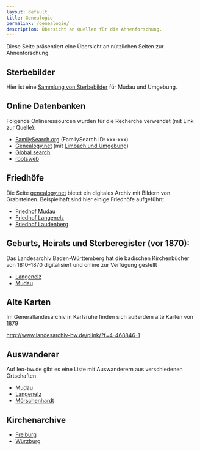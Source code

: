 ```yaml
---
layout: default
title: Genealogie
permalink: /genealogie/
description: Übersicht an Quellen für die Ahnenforschung.
---
```



Diese Seite präsentiert eine Übersicht an nützlichen Seiten zur Ahnenforschung.


## Sterbebilder

Hier ist eine [Sammlung von Sterbebilder](/genealogie/sterbebilder) für Mudau und Umgebung.


## Online Datenbanken

Folgende Onlineressourcen wurden für die Recherche verwendet (mit Link zur Quelle):

* [FamilySearch.org](https://www.familysearch.org/) (FamilySearch ID: xxx-xxx)
* [Genealogy.net](http://www.genealogy.net)  (mit [Limbach und Umgebung](http://gedbas.genealogy.net/person/database/50196))
* [Global search](http://familie-beuss.de/Crawl) 
* [rootsweb](https://wc.rootsweb.com/cgi-bin/igm.cgi)


## Friedhöfe

Die Seite [genealogy.net](https://grabsteine.genealogy.net/) bietet ein digitales Archiv mit Bildern von Grabsteinen. Beispielhaft sind hier einige Friedhöfe aufgeführt: 

- [Friedhof Mudau](http://grabsteine.genealogy.net/namelist.php?cem=3902&lang=de)
- [Friedhof Langenelz](http://grabsteine.genealogy.net/namelist.php?cem=3810&lang=de)
- [Friedhof Laudenberg](http://grabsteine.genealogy.net/namelist.php?cem=3609&lang=de)


## Geburts, Heirats und Sterberegister (vor 1870):

Das Landesarchiv Baden-Württemberg hat die badischen Kirchenbücher von 1810–1870 digitalisiert und online zur Verfügung gestellt

- [Langenelz](http://www.landesarchiv-bw.de/plink/?f=4-1119438)
- [Mudau](http://www.landesarchiv-bw.de/plink/?f=4-1119482)


## Alte Karten

Im Generallandesarchiv in Karlsruhe finden sich außerdem alte Karten von 1879

http://www.landesarchiv-bw.de/plink/?f=4-468846-1


## Auswanderer

Auf leo-bw.de gibt es eine Liste mit Auswanderern aus verschiedenen Ortschaften

- [Mudau](https://www.leo-bw.de/web/guest/detail/-/Detail/details/DOKUMENT/labw_auswanderer/6105/Auswanderer+aus+Mudau)
- [Langenelz](https://www.leo-bw.de/web/guest/detail/-/Detail/details/DOKUMENT/labw_auswanderer/6103/Auswanderer+aus+Langenelz)
- [Mörschenhardt](https://www.leo-bw.de/web/guest/detail/-/Detail/details/DOKUMENT/labw_auswanderer/6104/Auswanderer+aus+M%C3%B6rschenhardt)


## Kirchenarchive

- [Freiburg](https://www.ebfr.de/html/content/erzb_archiv.html?stichwortsuche=Ahnenforschung)
- [Würzburg](https://abbw.bistum-wuerzburg.de/archiv/familienforschung/)